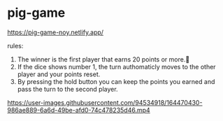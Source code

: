 # pig-game

https://pig-game-noy.netlify.app/

rules:
1. The winner is the first player that earns 20 points or more.🥇
2. If the dice shows number 1, the turn authomaticly moves to the other player and your points reset.
3. By pressing the hold button you can keep the points you earned and pass the turn to the second player.

https://user-images.githubusercontent.com/94534918/164470430-986ae889-6a6d-49be-afd0-74c478235d46.mp4

